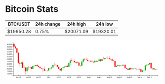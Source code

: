 # Bitcoin Stats

BTC/USDT|24h change|24h high|24h low|
|---|---|---|---|
|$19950.28|0.75%|$20071.09|$19320.01|

<img src="./chart.svg">
